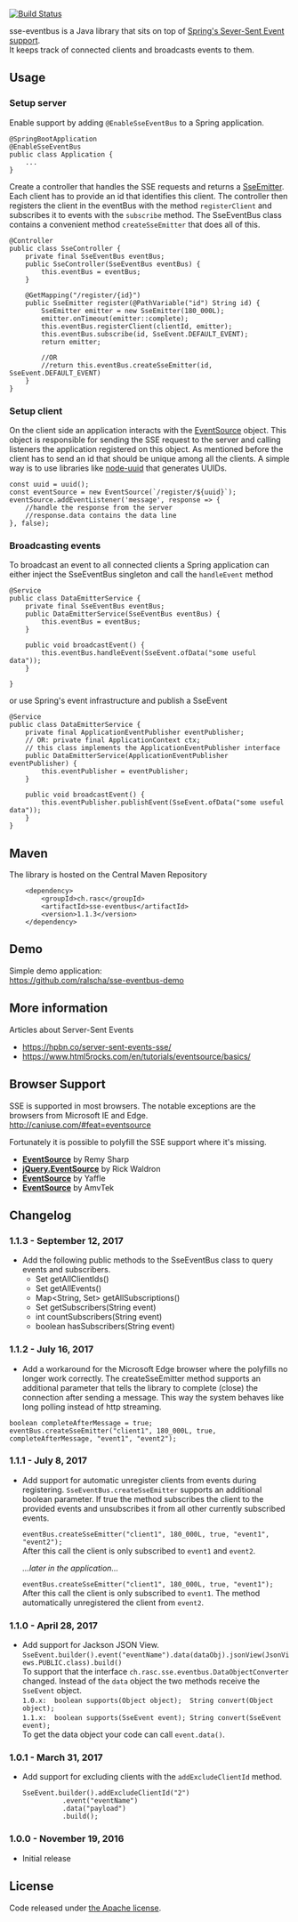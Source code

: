 
[![Build Status](https://api.travis-ci.org/ralscha/sse-eventbus.png)](https://travis-ci.org/ralscha/sse-eventbus)

sse-eventbus is a Java library that sits on top of [Spring's Sever-Sent Event support](http://docs.spring.io/spring/docs/current/spring-framework-reference/htmlsingle/#mvc-ann-async-sse).   
It keeps track of connected clients and broadcasts events to them.

## Usage


### Setup server

Enable support by adding ```@EnableSseEventBus``` to a Spring application.
```
@SpringBootApplication
@EnableSseEventBus
public class Application {
    ...
}
```

Create a controller that handles the SSE requests and returns a [SseEmitter](http://docs.spring.io/spring/docs/current/javadoc-api/org/springframework/web/servlet/mvc/method/annotation/SseEmitter.html).
Each client has to provide an id that identifies this client. 
The controller then registers the client in the eventBus with the method ```registerClient``` and
subscribes it to events with the ```subscribe``` method.
The SseEventBus class contains a convenient method ```createSseEmitter``` that does all of this. 

```
@Controller
public class SseController {
	private final SseEventBus eventBus;
	public SseController(SseEventBus eventBus) {
		this.eventBus = eventBus;
	}

	@GetMapping("/register/{id}")
	public SseEmitter register(@PathVariable("id") String id) {
		SseEmitter emitter = new SseEmitter(180_000L);
		emitter.onTimeout(emitter::complete);
		this.eventBus.registerClient(clientId, emitter);
		this.eventBus.subscribe(id, SseEvent.DEFAULT_EVENT);
		return emitter;

		//OR
		//return this.eventBus.createSseEmitter(id, SseEvent.DEFAULT_EVENT)
	}
}
```

### Setup client

On the client side an application interacts with the [EventSource](https://developer.mozilla.org/en/docs/Web/API/EventSource) object.
This object is responsible for sending the SSE request to the server and calling listeners
the application registered on this object. 
As mentioned before the client has to send an id that should be unique among all the clients. 
A simple way is to use libraries like [node-uuid](https://github.com/kelektiv/node-uuid) that generates UUIDs.

```
const uuid = uuid();
const eventSource = new EventSource(`/register/${uuid}`);
eventSource.addEventListener('message', response => {
	//handle the response from the server
	//response.data contains the data line 
}, false);
```


### Broadcasting events

To broadcast an event to all connected clients a Spring application can either inject the SseEventBus 
singleton and call the ```handleEvent``` method 

```
@Service
public class DataEmitterService {
	private final SseEventBus eventBus;
	public DataEmitterService(SseEventBus eventBus) {
		this.eventBus = eventBus;
	}

	public void broadcastEvent() {
		this.eventBus.handleEvent(SseEvent.ofData("some useful data"));
	}

}

```

or use Spring's event infrastructure and publish a SseEvent

```
@Service
public class DataEmitterService {
	private final ApplicationEventPublisher eventPublisher;
	// OR: private final ApplicationContext ctx;
	// this class implements the ApplicationEventPublisher interface
	public DataEmitterService(ApplicationEventPublisher eventPublisher) {
		this.eventPublisher = eventPublisher;
	}

	public void broadcastEvent() {
		this.eventPublisher.publishEvent(SseEvent.ofData("some useful data"));
	}
}
```


## Maven
The library is hosted on the Central Maven Repository
```
	<dependency>
		<groupId>ch.rasc</groupId>
		<artifactId>sse-eventbus</artifactId>
		<version>1.1.3</version>
	</dependency>	
```

## Demo
Simple demo application:    
https://github.com/ralscha/sse-eventbus-demo


## More information
Articles about Server-Sent Events    
* https://hpbn.co/server-sent-events-sse/   
* https://www.html5rocks.com/en/tutorials/eventsource/basics/


## Browser Support
SSE is supported in most browsers. The notable exceptions are the browsers from Microsoft IE and Edge.   
http://caniuse.com/#feat=eventsource

Fortunately it is possible to polyfill the SSE support where it's missing. 

* **[EventSource](https://github.com/remy/polyfills/blob/master/EventSource.js)** by Remy Sharp
* **[jQuery.EventSource](http://github.com/rwldrn/jquery.eventsource)** by Rick Waldron
* **[EventSource](https://github.com/Yaffle/EventSource)** by Yaffle
* **[EventSource](https://github.com/amvtek/EventSource)** by AmvTek


## Changelog

### 1.1.3 - September 12, 2017
  * Add the following public methods to the SseEventBus class to query events and subscribers.
     * Set<String> getAllClientIds()
     * Set<String> getAllEvents()
     * Map<String, Set<String>> getAllSubscriptions()
     * Set<String> getSubscribers(String event)
     * int countSubscribers(String event)
     * boolean hasSubscribers(String event)


### 1.1.2 - July 16, 2017
  * Add a workaround for the Microsoft Edge browser where the polyfills no longer work correctly.
  The createSseEmitter method supports an additional parameter that tells the library to complete (close) the connection after sending a message.
  This way the system behaves like long polling instead of http streaming.
  ```
  boolean completeAfterMessage = true;
  eventBus.createSseEmitter("client1", 180_000L, true, completeAfterMessage, "event1", "event2");
  ```


### 1.1.1 - July 8, 2017
  * Add support for automatic unregister clients from events during registering.
  ```SseEventBus.createSseEmitter``` supports an additional boolean parameter. If true the method
  subscribes the client to the provided events and unsubscribes it from all other currently subscribed events.
  
    ```eventBus.createSseEmitter("client1", 180_000L, true, "event1", "event2");```    
    After this call the client is only subscribed to ```event1``` and ```event2```.
  
    *...later in the application...*   

    ```eventBus.createSseEmitter("client1", 180_000L, true, "event1");```    
    After this call the client is only subscribed to ```event1```. The method automatically unregistered the client from ```event2```.


### 1.1.0 - April 28, 2017
  * Add support for Jackson JSON View.
    ```SseEvent.builder().event("eventName").data(dataObj).jsonView(JsonViews.PUBLIC.class).build()```   
  To support that the interface ```ch.rasc.sse.eventbus.DataObjectConverter``` changed. 
  Instead of the ```data``` object the two methods receive the ```SseEvent``` object.    
  ```1.0.x:  boolean supports(Object object);  String convert(Object object);```    
  ```1.1.x:  boolean supports(SseEvent event); String convert(SseEvent event);```    
  To get the data object your code can call ```event.data()```.
 

### 1.0.1 - March 31, 2017
  * Add support for excluding clients with the ```addExcludeClientId``` method.
    ``` 
    SseEvent.builder().addExcludeClientId("2")
		      .event("eventName")
		      .data("payload")
		      .build();
    ```
    

### 1.0.0 - November 19, 2016
  * Initial release


## License
Code released under [the Apache license](http://www.apache.org/licenses/).
